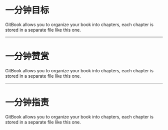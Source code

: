 # 一分钟目标

GitBook allows you to organize your book into chapters, each chapter is stored in a separate file like this one.

---

# 一分钟赞赏

GitBook allows you to organize your book into chapters, each chapter is stored in a separate file like this one.

---

# 一分钟指责

GitBook allows you to organize your book into chapters, each chapter is stored in a separate file like this one.

